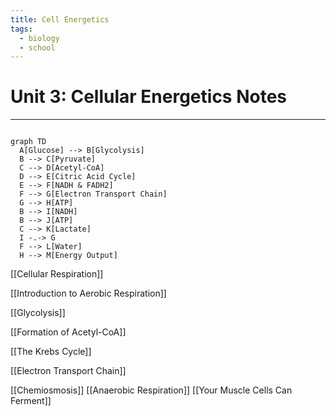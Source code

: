 ```yaml
---
title: Cell Energetics
tags:
  - biology
  - school
---
```


# Unit 3: Cellular Energetics Notes 

-------------


```mermaid

graph TD
  A[Glucose] --> B[Glycolysis]
  B --> C[Pyruvate]
  C --> D[Acetyl-CoA]
  D --> E[Citric Acid Cycle]
  E --> F[NADH & FADH2]
  F --> G[Electron Transport Chain]
  G --> H[ATP]
  B --> I[NADH] 
  B --> J[ATP]
  C --> K[Lactate]
  I -.-> G
  F --> L[Water] 
  H --> M[Energy Output]
```
[[Cellular Respiration]]
    

[[Introduction to Aerobic Respiration]]
    

[[Glycolysis]]

[[Formation of Acetyl-CoA]]

[[The Krebs Cycle]]

[[Electron Transport Chain]]

[[Chemiosmosis]]
[[Anaerobic Respiration]]
[[Your Muscle Cells Can Ferment]]